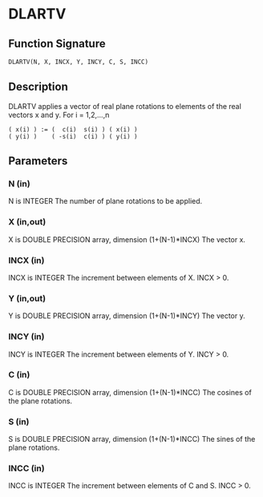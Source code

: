 # DLARTV

## Function Signature

```fortran
DLARTV(N, X, INCX, Y, INCY, C, S, INCC)
```

## Description


 DLARTV applies a vector of real plane rotations to elements of the
 real vectors x and y. For i = 1,2,...,n

    ( x(i) ) := (  c(i)  s(i) ) ( x(i) )
    ( y(i) )    ( -s(i)  c(i) ) ( y(i) )

## Parameters

### N (in)

N is INTEGER The number of plane rotations to be applied.

### X (in,out)

X is DOUBLE PRECISION array, dimension (1+(N-1)*INCX) The vector x.

### INCX (in)

INCX is INTEGER The increment between elements of X. INCX > 0.

### Y (in,out)

Y is DOUBLE PRECISION array, dimension (1+(N-1)*INCY) The vector y.

### INCY (in)

INCY is INTEGER The increment between elements of Y. INCY > 0.

### C (in)

C is DOUBLE PRECISION array, dimension (1+(N-1)*INCC) The cosines of the plane rotations.

### S (in)

S is DOUBLE PRECISION array, dimension (1+(N-1)*INCC) The sines of the plane rotations.

### INCC (in)

INCC is INTEGER The increment between elements of C and S. INCC > 0.

